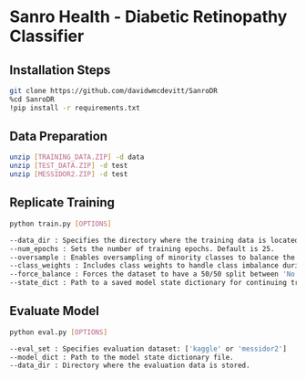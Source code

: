 # Sanro Health - Diabetic Retinopathy Classifier

## Installation Steps

```bash
git clone https://github.com/davidwmcdevitt/SanroDR
%cd SanroDR
!pip install -r requirements.txt
```

## Data Preparation

```bash
unzip [TRAINING_DATA.ZIP] -d data
unzip [TEST_DATA.ZIP] -d test
unzip [MESSIDOR2.ZIP] -d test
```

## Replicate Training
```bash
python train.py [OPTIONS]

--data_dir : Specifies the directory where the training data is located. Default is data.
--num_epochs : Sets the number of training epochs. Default is 25.
--oversample : Enables oversampling of minority classes to balance the dataset.
--class_weights : Includes class weights to handle class imbalance during training.
--force_balance : Forces the dataset to have a 50/50 split between 'No DR' cases and 'any DR' cases, helping balance the training data.
--state_dict : Path to a saved model state dictionary for continuing training from a previously saved state.
```

## Evaluate Model
```bash
python eval.py [OPTIONS]

--eval_set : Specifies evaluation dataset: ['kaggle' or 'messidor2']
--model_dict : Path to the model state dictionary file. 
--data_dir : Directory where the evaluation data is stored.
```

